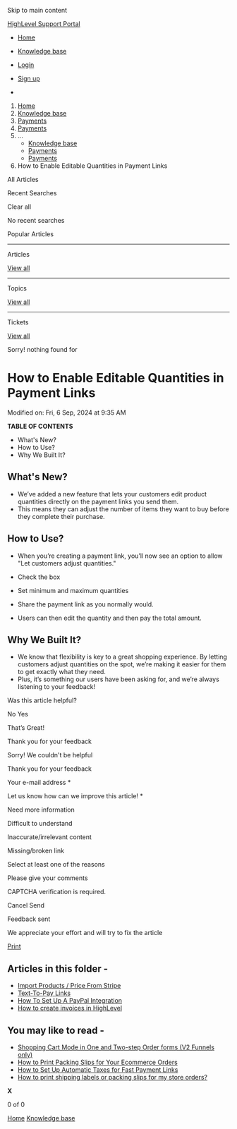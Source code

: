 Skip to main content

[ HighLevel Support Portal ](https://help.gohighlevel.com)

  * [ Home ](/support/home)
  * [ Knowledge base ](/support/solutions)

  * [Login](/support/login)
  * [Sign up](/support/signup)
  * 

  1. [Home](/support/home)
  2. [Knowledge base](/support/solutions)
  3. [Payments](/support/solutions/155000000067)
  4. [Payments](/support/solutions/folders/48000682654)
  5. ... 
     * [Knowledge base](/support/solutions)
     * [Payments](/support/solutions/155000000067)
     * [Payments](/support/solutions/folders/48000682654)
  6. How to Enable Editable Quantities in Payment Links

All  Articles 

Recent Searches

Clear all

No recent searches

Popular Articles

* * *

Articles

[View all](/support/search/solutions)

* * *

Topics

[View all](/support/search/topics)

* * *

Tickets

[View all](/support/search/tickets)

Sorry! nothing found for   

# How to Enable Editable Quantities in Payment Links

Modified on: Fri, 6 Sep, 2024 at 9:35 AM

**TABLE OF CONTENTS**

  * What's New?
  * How to Use?
  * Why We Built It?

## **What's New?**

  * We’ve added a new feature that lets your customers edit product quantities directly on the payment links you send them.
  * This means they can adjust the number of items they want to buy before they complete their purchase.

## **How to Use?**

  * When you’re creating a payment link, you’ll now see an option to allow "Let customers adjust quantities."
  * Check the box
  * Set minimum and maximum quantities

  * Share the payment link as you normally would.
  * Users can then edit the quantity and then pay the total amount.

## **Why We Built It?**

  * We know that flexibility is key to a great shopping experience. By letting customers adjust quantities on the spot, we’re making it easier for them to get exactly what they need.
  * Plus, it’s something our users have been asking for, and we’re always listening to your feedback!

Was this article helpful?

No  Yes 

That’s Great!

Thank you for your feedback

Sorry! We couldn't be helpful

Thank you for your feedback

Your e-mail address *

Let us know how can we improve this article! *

Need more information 

Difficult to understand 

Inaccurate/irrelevant content 

Missing/broken link 

Select at least one of the reasons 

Please give your comments 

CAPTCHA verification is required. 

Cancel  Send 

Feedback sent

We appreciate your effort and will try to fix the article

[Print](javascript:print\(\))

## Articles in this folder -

  * [Import Products / Price From Stripe](/support/solutions/articles/48001202184-import-products-price-from-stripe)
  * [Text-To-Pay Links](/support/solutions/articles/48001202185-text-to-pay-links)
  * [How To Set Up A PayPal Integration](/support/solutions/articles/48001204158-how-to-set-up-a-paypal-integration)
  * [How to create invoices in HighLevel](/support/solutions/articles/48001208702-how-to-create-invoices-in-highlevel)

## You may like to read -

  * [Shopping Cart Mode in One and Two-step Order forms (V2 Funnels only)](/support/solutions/articles/48001221440-shopping-cart-mode-in-one-and-two-step-order-forms-v2-funnels-only-)
  * [How to Print Packing Slips for Your Ecommerce Orders](/support/solutions/articles/155000003121-how-to-print-packing-slips-for-your-ecommerce-orders)
  * [How to Set Up Automatic Taxes for Fast Payment Links](/support/solutions/articles/155000003070-how-to-set-up-automatic-taxes-for-fast-payment-links)
  * [How to print shipping labels or packing slips for my store orders?](/support/solutions/articles/155000002943-how-to-print-shipping-labels-or-packing-slips-for-my-store-orders-)

**X**

0 of 0 []()

[Home](/support/home) [Knowledge base](/support/solutions)
